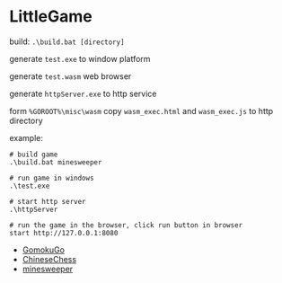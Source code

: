 # LittleGame

build: `.\build.bat [directory]`

generate `test.exe` to window platform

generate `test.wasm` web browser

generate `httpServer.exe` to http service

form `%GOROOT%\misc\wasm` copy `wasm_exec.html` and `wasm_exec.js` to http directory

example: 
```shell
# build game
.\build.bat minesweeper

# run game in windows
.\test.exe

# start http server
.\httpServer

# run the game in the browser, click run button in browser
start http://127.0.0.1:8080
```

* [GomokuGo](GomokuGo)
* [ChineseChess](ChineseChess)
* [minesweeper](minesweeper)

